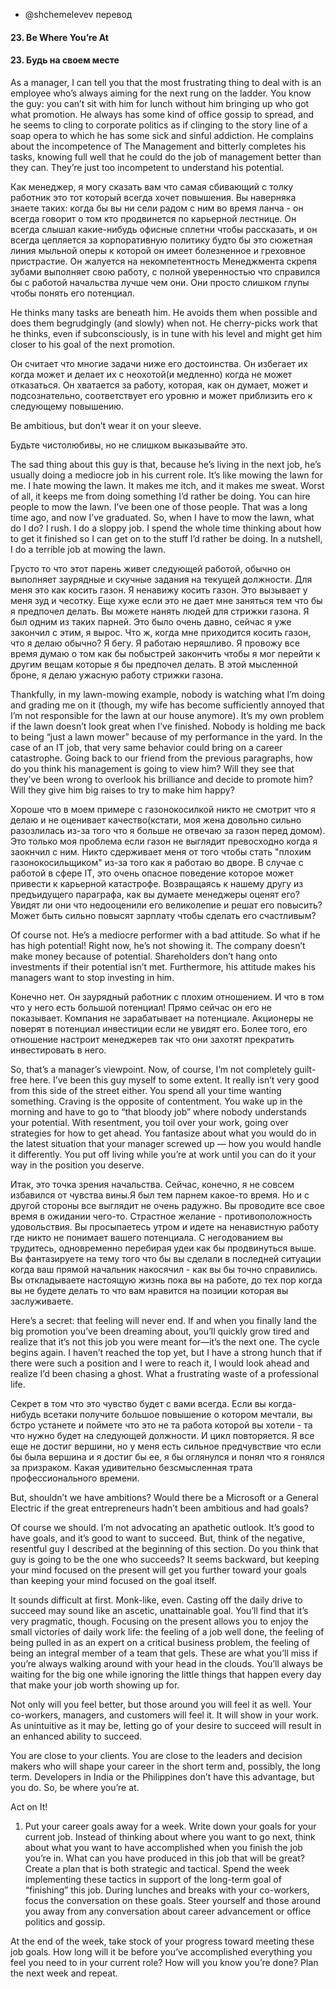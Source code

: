 - @shchemelevev перевод


#### 23. Be Where You’re At
#### 23. Будь на своем месте



As a manager, I can tell you that the most frustrating thing to deal with is 
an employee who’s always aiming for the next rung on the ladder. You know 
the guy: you can’t sit with him for lunch without him bringing up who got 
what promotion. He always has some kind of office gossip to spread, and he 
seems to cling to corporate politics as if clinging to the story line of a 
soap opera to which he has some sick and sinful addiction. He complains about 
the incompetence of The Management and bitterly completes his tasks, knowing 
full well that he could do the job of management better than they can. They’re 
just too incompetent to understand his potential.

Как менеджер, я могу сказать вам что самая сбивающий с толку работник это тот 
который всегда хочет повышения. Вы наверняка знаете таких: когда бы вы ни сели 
радом с ним во время ланча - он всегда говорит о том кто продвинется по 
карьерной лестнице. Он всегда слышал какие-нибудь офисные сплетни чтобы 
рассказать, и он всегда цепляется за корпоративную политику будто бы это 
сюжетная линия мыльной оперы к которой он имеет болезненное и греховное 
пристрастие. Он жалуется на некомпетентность Менеджмента скрепя зубами 
выполняет свою работу, с полной уверенностью что справился бы с работой 
начальства лучше чем они. Они просто слишком глупы чтобы понять его потенциал.



He thinks many tasks are beneath him. He avoids them when possible and does 
them begrudgingly (and slowly) when not. He cherry-picks work that he thinks, 
even if subconsciously, is in tune with his level and might get him closer to 
his goal of the next promotion.

Он считает что многие задачи ниже его достоинства. Он избегает их когда может 
и делает их с неохотой(и медленно) когда не может отказаться. Он хватается за 
работу, которая, как он думает, может и подсознательно, соответствует его 
уровню и может приблизить его к следующему повышению.



Be ambitious, but don’t wear it on your sleeve.

Будьте чистолюбивы, но не слишком выказывайте это.



The sad thing about this guy is that, because he’s living in the next job, 
he’s usually doing a mediocre job in his current role. It’s like mowing 
the lawn for me. I hate mowing the lawn. It makes me itch, and it makes me 
sweat. Worst of all, it keeps me from doing something I’d rather be doing. You 
can hire people to mow the lawn. I’ve been one of those people. That was a 
long time ago, and now I’ve graduated. So, when I have to mow the lawn, what 
do I do? I rush. I do a sloppy job. I spend the whole time thinking about how 
to get it finished so I can get on to the stuff I’d rather be doing. In a 
nutshell, I do a terrible job at mowing the lawn.

Грусто то что этот парень живет следующей работой, обычно он выполняет 
заурядные и скучные задания на текущей должности. Для меня это как косить газон.
Я ненавижу косить газон. Это вызывает у меня зуд и чесотку. Еще хуже если это 
не дает мне заняться тем что бы я предпочел делать. Вы можете нанять людей 
для стрижки газона. Я был одним из таких парней. Это было очень давно, сейчас 
я уже закончил с этим, я вырос. Что ж, когда мне приходится косить газон, что 
я делаю обычно? Я бегу. Я работаю неряшливо. Я провожу все время думаю о том 
как бы побыстрей закончить чтобы я мог перейти к другим вещам которые я бы 
предпочел делать. В этой мысленной броне, я делаю ужасную работу стрижки газона.



Thankfully, in my lawn-mowing example, nobody is watching what I’m doing and 
grading me on it (though, my wife has become sufficiently annoyed that I’m 
not responsible for the lawn at our house anymore). It’s my own problem if 
the lawn doesn’t look great when I’ve finished. Nobody is holding me back 
to being “just a lawn mower” because of my performance in the yard. In the 
case of an IT job, that very same behavior could bring on a career 
catastrophe. Going back to our friend from the previous paragraphs, how do 
you think his management is going to view him? Will they see that they’ve 
been wrong to overlook his brilliance and decide to promote him? Will they give
him big raises to try to make him happy?

Хороше что в моем примере с газонокосилкой никто не смотрит что я делаю и не 
оценивает качество(кстати, моя жена довольно сильно разозлилась из-за того что 
я больше не отвечаю за газон перед домом). Это только моя проблема если газон 
не выглядит превосходно когда я заокнчил с ним. Никто сдерживает меня от того 
чтобы стать "плохим газонокосильщиком" из-за того как я работаю во дворе. В 
случае с работой в сфере IT, это очень опасное поведение которое может привести 
к карьерной катастрофе. Возвращаясь к нашему другу из предъидущего параграфа, 
как вы думаете менеджеры оценят его? Увидят ли они что недооценили его 
великолепие и решат его повысить? Может быть сильно повысят зарплату чтобы 
сделать его счастливым?



Of course not. He’s a mediocre performer with a bad attitude. So what
if he has high potential! Right now, he’s not showing it. The company
doesn’t make money because of potential. Shareholders don’t hang
onto investments if their potential isn’t met. Furthermore, his attitude
makes his managers want to stop investing in him.

Конечно нет. Он заурядный работник с плохим отношением. И что в том что у него 
есть большой потенциал! Прямо сейчас он его не показывает. Компания не 
зарабатывает на потенциале. Акционеры не поверят в потенциал инвестиции если 
не увидят его. Более того, его отношение настроит менеджерев так что они 
захотят прекратить инвестировать в него.



So, that’s a manager’s viewpoint. Now, of course, I’m not completely 
guilt-free here. I’ve been this guy myself to some extent. It really isn’t
very good from this side of the street either. You spend all your time
wanting something. Craving is the opposite of contentment. You wake up in the 
morning and have to go to “that bloody job” where nobody understands your 
potential. With resentment, you toil over your work, going over strategies for 
how to get ahead. You fantasize about what you would do in the latest 
situation that your manager screwed up — how you would handle it differently. 
You put off living while you’re at work until you can do it your way in the 
position you deserve.

Итак, это точка зрения начальства. Сейчас, конечно, я не совсем избавился от 
чувства вины.Я был тем парнем какое-то время. Но и с другой стороны все 
выглядит не очень радужно. Вы проводите все свое время в ожидании чего-то. 
Страстное желание - противоположность удовольствия. Вы просыпаетесь утром и 
идете на ненавистную работу где никто не понимает вашего потенциала. С 
негодованием вы трудитесь, одновременно перебирая удеи как бы продвинуться выше.
Вы фантазируете на тему того что бы вы сделали в последней ситуации когда ваш 
прямой начальник накосячил - как вы бы точно справились. Вы откладываете 
настоящую жизнь пока вы на работе, до тех пор когда вы не будете делать то что 
вам нравится на позиции которая вы заслуживаете.



Here’s a secret: that feeling will never end. If and when you finally land the 
big promotion you’ve been dreaming about, you’ll quickly grow tired and 
realize that it’s not this job you were meant for—it’s the next one. The cycle 
begins again. I haven’t reached the top yet, but I have a strong hunch that if 
there were such a position and I were to reach it, I would look ahead and 
realize I’d been chasing a ghost. What a frustrating waste of a professional 
life.

Секрет в том что это чувство будет с вами всегда. Если вы когда-нибудь всетаки 
получите большое повышение о котором мечтали, вы бстро устанете и поймете что 
это не та работа которой вы хотели - та что нужно будет на следующей должности. 
И цикл повторяется. Я все еще не достиг вершини, но у меня есть сильное 
предчувствие что если бы была вершина и я достиг бы ее, я бы оглянулся и понял 
что я гонялся за призраком. Какая удивительно безсмысленная трата 
профессионального времени.



But, shouldn’t we have ambitions? Would there be a Microsoft or a General 
Electric if the great entrepreneurs hadn’t been ambitious and had goals?



Of course we should. I’m not advocating an apathetic outlook. It’s good to 
have goals, and it’s good to want to succeed. But, think of the negative, 
resentful guy I described at the beginning of this section.  Do you think that 
guy is going to be the one who succeeds? It seems backward, but keeping your 
mind focused on the present will get you further toward your goals than 
keeping your mind focused on the goal itself.



It sounds difficult at first. Monk-like, even. Casting off the daily drive to 
succeed may sound like an ascetic, unattainable goal. You’ll find that it’s 
very pragmatic, though. Focusing on the present allows you to enjoy the small 
victories of daily work life: the feeling of a job well done, the feeling of 
being pulled in as an expert on a critical business problem, the feeling of 
being an integral member of a team that gels.  These are what you’ll miss if 
you’re always walking around with your head in the clouds. You’ll always be 
waiting for the big one while ignoring the little things that happen every day 
that make your job worth showing up for.



Not only will you feel better, but those around you will feel it as well.
Your co-workers, managers, and customers will feel it. It will show in your 
work. As unintuitive as it may be, letting go of your desire to succeed will 
result in an enhanced ability to succeed.



You are close to your clients. You are close to the leaders and decision
makers who will shape your career in the short term and, possibly, the long 
term. Developers in India or the Philippines don’t have this advantage, but 
you do. So, be where you’re at.



Act on It!
1. Put your career goals away for a week. Write down your goals for your 
current job. Instead of thinking about where you want to go next, think about 
what you want to have accomplished when you finish the job you’re in. What can 
you have produced in this job that will be great? Create a plan that is both 
strategic and tactical. Spend the week implementing these tactics in support 
of the long-term goal of “finishing” this job. During lunches and breaks with 
your co-workers, focus the conversation on these goals. Steer yourself and 
those around you away from any conversation about career advancement or office 
politics and gossip. 

At the end of the week, take stock of your progress toward meeting these job 
goals. How long will it be before you’ve accomplished everything you feel you 
need to in your current role? How will you know you’re done? Plan the next 
week and repeat.
